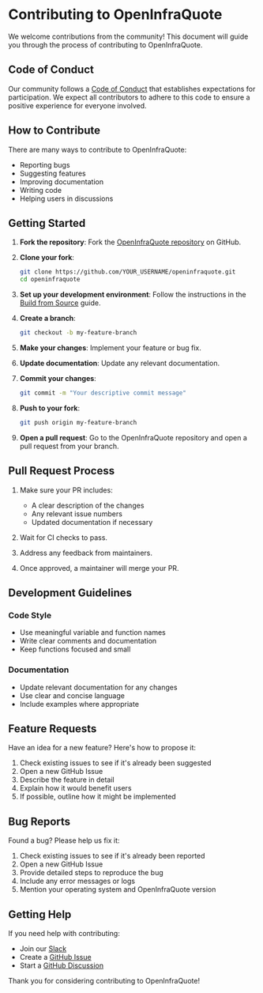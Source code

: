 
# Contributing to OpenInfraQuote

We welcome contributions from the community! This document will guide you through the process of contributing to OpenInfraQuote.

## Code of Conduct

Our community follows a [Code of Conduct](https://www.contributor-covenant.org/version/2/1/code_of_conduct/) that establishes expectations for participation. We expect all contributors to adhere to this code to ensure a positive experience for everyone involved.

## How to Contribute

There are many ways to contribute to OpenInfraQuote:

- Reporting bugs
- Suggesting features
- Improving documentation
- Writing code
- Helping users in discussions

## Getting Started

1. **Fork the repository**:
   Fork the [OpenInfraQuote repository](https://github.com/terrateamio/openinfraquote) on GitHub.

2. **Clone your fork**:
   ```bash
   git clone https://github.com/YOUR_USERNAME/openinfraquote.git
   cd openinfraquote
   ```

3. **Set up your development environment**:
   Follow the instructions in the [Build from Source](/development/build-from-source) guide.

4. **Create a branch**:
   ```bash
   git checkout -b my-feature-branch
   ```

5. **Make your changes**:
   Implement your feature or bug fix.

6. **Update documentation**:
   Update any relevant documentation.

7. **Commit your changes**:
   ```bash
   git commit -m "Your descriptive commit message"
   ```

8. **Push to your fork**:
    ```bash
    git push origin my-feature-branch
    ```

9. **Open a pull request**:
    Go to the OpenInfraQuote repository and open a pull request from your branch.

## Pull Request Process

1. Make sure your PR includes:
     - A clear description of the changes
     - Any relevant issue numbers
     - Updated documentation if necessary

2. Wait for CI checks to pass.

3. Address any feedback from maintainers.

4. Once approved, a maintainer will merge your PR.

## Development Guidelines

### Code Style

- Use meaningful variable and function names
- Write clear comments and documentation
- Keep functions focused and small

### Documentation

- Update relevant documentation for any changes
- Use clear and concise language
- Include examples where appropriate

## Feature Requests

Have an idea for a new feature? Here's how to propose it:

1. Check existing issues to see if it's already been suggested
2. Open a new GitHub Issue
3. Describe the feature in detail
4. Explain how it would benefit users
5. If possible, outline how it might be implemented

## Bug Reports

Found a bug? Please help us fix it:

1. Check existing issues to see if it's already been reported
2. Open a new GitHub Issue
3. Provide detailed steps to reproduce the bug
4. Include any error messages or logs
5. Mention your operating system and OpenInfraQuote version

## Getting Help

If you need help with contributing:

- Join our [Slack](https://terrateam.io/slack)
- Create a [GitHub Issue](https://github.com/terrateamio/openinfraquote/issues)
- Start a [GitHub Discussion](https://github.com/terrateamio/openinfraquote/discussions)

Thank you for considering contributing to OpenInfraQuote!
